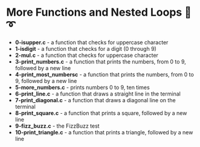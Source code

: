 # More Functions and Nested Loops :wrench: :curly_loop:
* **0-isupper.c** - a function that checks for uppercase character
* **1-isdigit** - a function that checks for a digit (0 through 9)
* **2-mul.c** - a function that checks for uppercase character
* **3-print\_numbers.c** - a function that prints the numbers, from 0 to 9, followed by a new line
* **4-print\_most\_numbersc** - a function that prints the numbers, from 0 to 9, followed by a new line
* **5-more_numbers.c** - prints numbers 0 to 9, ten times
* **6-print_line.c** - a function that draws a straight line in the terminal
* **7-print_diagonal.c** - a function that draws a diagonal line on the terminal
* **8-print_square.c** - a function that prints a square, followed by a new line
* **9-fizz_buzz.c** - the FizzBuzz test
* **10-print_triangle.c** - a function that prints a triangle, followed by a new line
